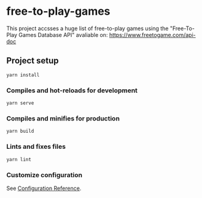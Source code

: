 # free-to-play-games

This project accsses a huge list of free-to-play games using the "Free-To-Play Games Database API" avaliable on: https://www.freetogame.com/api-doc
## Project setup
```
yarn install
```

### Compiles and hot-reloads for development
```
yarn serve
```

### Compiles and minifies for production
```
yarn build
```

### Lints and fixes files
```
yarn lint
```

### Customize configuration
See [Configuration Reference](https://cli.vuejs.org/config/).
